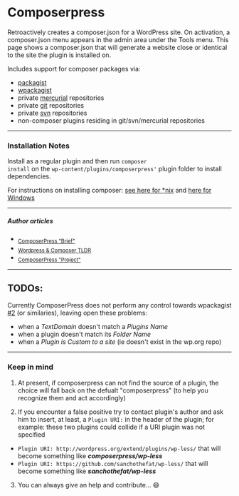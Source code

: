 Composerpress
=============

Retroactively creates a composer.json for a WordPress site. On activation, a composer.json menu appears in the admin area under the Tools menu. This page shows a composer.json that will generate a website close or identical to the site the plugin is installed on.

Includes support for composer packages via:

 - [packagist](https://packagist.org/)
 - [wpackagist](https://wpackagist.org/)
 - private [mercurial](https://en.wikipedia.org/wiki/Mercurial) repositories
 - private [git](https://en.wikipedia.org/wiki/Git) repositories
 - private [svn](https://en.wikipedia.org/wiki/Apache_Subversion) repositories
 - non-composer plugins residing in git/svn/mercurial repositories

---

### Installation Notes
Install as a regular plugin and then run <code>composer install</code> on the <code>wp-content/plugins/composerpress'</code> plugin folder to install dependencies.</p><p>For instructions on installing composer: <a href="http://getcomposer.org/doc/00-intro.md#installation-nix"> see here for *nix</a> and <a href="http://getcomposer.org/doc/00-intro.md#installation-windows">here for Windows</a></p>

---

##### Author articles

- <sub>[ComposerPress "Brief"](https://tomjn.com/2013/10/01/composerpress/)</sub>
- <sub>[Wordpress & Composer TLDR](https://tomjn.com/2015/09/03/wordpress-and-composer-tldr/)</sub>
- <sub>[ComposerPress "Project"](https://tomjn.com/projects/composerpress/)</sub>

---

## TODOs:
Currently ComposerPress does not perform any control towards wpackagist [#2](https://github.com/tomjn/composerpress/issues/2) (or similaries), leaving open these problems:
- when a _TextDomain_ doesn't match a _Plugins Name_
- when a plugin doesn't match its _Folder Name_
- when a _Plugin is Custom to a site_ (ie doesn't exist in the wp.org repo)

---

### Keep in mind

1. At present, if composerpress can not find the source of a plugin, the choice will fall back on the defualt "composerpress" (to help you recognize them and act accordingly)

2. If you encounter a false positive try to contact plugin's author  and ask him to insert, at least, a `Plugin URI:` in the header of the plugin; for example: these two plugins could collide if a URI plugin was not specified
  - `Plugin URI: http://wordpress.org/extend/plugins/wp-less/` that will become something like **_composerpress/wp-less_**
 - `Plugin URI: https://github.com/sanchothefat/wp-less/` that will become something like **_sanchothefat/wp-less_**

3. You can always give an help and contribute... :smile:
